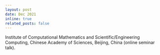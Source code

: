 ```yaml
---
layout: post
date: Dec 2021 
inline: true
related_posts: false
---
```


Institute of Computational Mathematics and Scientific/Engineering Computing, Chinese Academy of Sciences, Beijing, China (online seminar talk).
 
 
